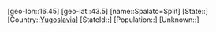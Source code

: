 ﻿---
location: [43.5,16.45]
type: City
tags:
- geo/City


SpocWebEntityId: 34401
isDeleted: false
confidential: public

---
[geo-lon::16.45]
[geo-lat::43.5]
[name::Spalato=Split]
[State::]
[Country::[Yugoslavia](geo/Continent/Europe/Yugoslavia.md)]
[StateId::]
[Population::]
[Unknown::]

